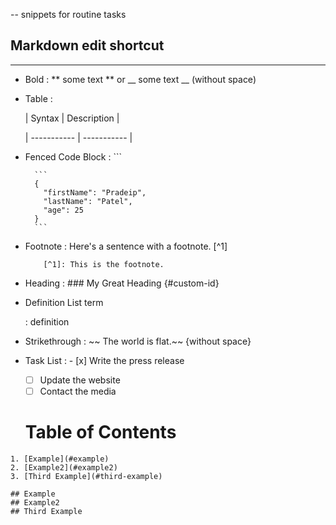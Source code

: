 -- snippets for routine tasks 

## Markdown edit shortcut 
--------------------------------------

- Bold : ** some text ** or  __ some text __	(without space)

- Table	: 	

    | Syntax 		| Description |

    | ----------- 	| ----------- |



- Fenced Code Block	: 	```

        ```
        {
          "firstName": "Pradeip",
          "lastName": "Patel",
          "age": 25
        }
        ```
- Footnote 		: 	Here's a sentence with a footnote. [^1]
					
          [^1]: This is the footnote.
			
- Heading			:	### My Great Heading {#custom-id}

- Definition List 	term

  : definition

- Strikethrough	:	~~ The world is flat.~~  {without space}

- Task List		: 	- [x] Write the press release

  - [ ] Update the website
  - [ ] Contact the media 
  
  # Table of Contents
```
1. [Example](#example)
2. [Example2](#example2)
3. [Third Example](#third-example)

## Example
## Example2
## Third Example
```
